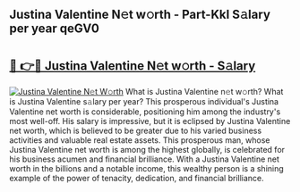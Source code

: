 ## Justina Valentine N𝚎t w𝚘rth - Part-KkI S𝚊lary per year qeGV0

# <h2><a href="http://gc1hm48.nevu.top/?p=Justina+Valentine">🔗 👉🔴 Justina Valentine N𝚎t w𝚘rth - S𝚊lary</a></h2>

[![Justina Valentine N𝚎t W𝚘rth](https://i.imgur.com/Oavwk0R.jpeg)](http://gc1hm48.nevu.top/?p=Justina+Valentine)
What is Justina Valentine n𝚎t w𝚘rth? What is Justina Valentine s𝚊lary per year?
This prosperous individual's Justina Valentine net worth is considerable, positioning him among the industry's most well-off. His salary is impressive, but it is eclipsed by Justina Valentine net worth, which is believed to be greater due to his varied business activities and valuable real estate assets. This prosperous man, whose Justina Valentine net worth is among the highest globally, is celebrated for his business acumen and financial brilliance. With a Justina Valentine net worth in the billions and a notable income, this wealthy person is a shining example of the power of tenacity, dedication, and financial brilliance.
